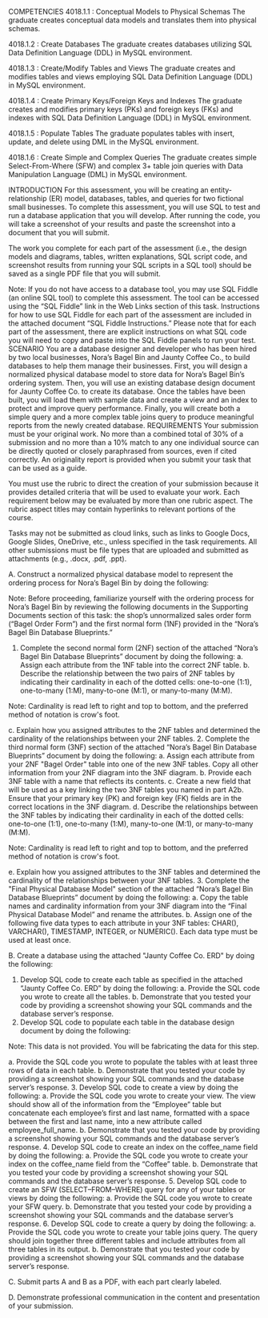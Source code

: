 COMPETENCIES
4018.1.1 : Conceptual Models to Physical Schemas
The graduate creates conceptual data models and translates them into physical schemas.

4018.1.2 : Create Databases
The graduate creates databases utilizing SQL Data Definition Language (DDL) in MySQL environment.

4018.1.3 : Create/Modify Tables and Views
The graduate creates and modifies tables and views employing SQL Data Definition Language (DDL) in MySQL environment.

4018.1.4 : Create Primary Keys/Foreign Keys and Indexes
The graduate creates and modifies primary keys (PKs) and foreign keys (FKs) and indexes with SQL Data Definition Language (DDL) in MySQL environment.

4018.1.5 : Populate Tables
The graduate populates tables with insert, update, and delete using DML in the MySQL environment.

4018.1.6 : Create Simple and Complex Queries
The graduate creates simple Select-From-Where (SFW) and complex 3+ table join queries with Data Manipulation Language (DML) in MySQL environment.

INTRODUCTION
For this assessment, you will be creating an entity-relationship (ER) model, databases, tables, and queries for two fictional small businesses. To complete this assessment, you will use SQL to test and run a database application that you will develop. After running the code, you will take a screenshot of your results and paste the screenshot into a document that you will submit.

The work you complete for each part of the assessment (i.e., the design models and diagrams, tables, written explanations, SQL script code, and screenshot results from running your SQL scripts in a SQL tool) should be saved as a single PDF file that you will submit.

Note: If you do not have access to a database tool, you may use SQL Fiddle (an online SQL tool) to complete this assessment. The tool can be accessed using the “SQL Fiddle” link in the Web Links section of this task. Instructions for how to use SQL Fiddle for each part of the assessment are included in the attached document “SQL Fiddle Instructions.” Please note that for each part of the assessment, there are explicit instructions on what SQL code you will need to copy and paste into the SQL Fiddle panels to run your test.
SCENARIO
You are a database designer and developer who has been hired by two local businesses, Nora’s Bagel Bin and Jaunty Coffee Co., to build databases to help them manage their businesses. First, you will design a normalized physical database model to store data for Nora’s Bagel Bin’s ordering system. Then, you will use an existing database design document for Jaunty Coffee Co. to create its database. Once the tables have been built, you will load them with sample data and create a view and an index to protect and improve query performance. Finally, you will create both a simple query and a more complex table joins query to produce meaningful reports from the newly created database.
REQUIREMENTS
Your submission must be your original work. No more than a combined total of 30% of a submission and no more than a 10% match to any one individual source can be directly quoted or closely paraphrased from sources, even if cited correctly. An originality report is provided when you submit your task that can be used as a guide.
 
You must use the rubric to direct the creation of your submission because it provides detailed criteria that will be used to evaluate your work. Each requirement below may be evaluated by more than one rubric aspect. The rubric aspect titles may contain hyperlinks to relevant portions of the course.
 
Tasks may not be submitted as cloud links, such as links to Google Docs, Google Slides, OneDrive, etc., unless specified in the task requirements. All other submissions must be file types that are uploaded and submitted as attachments (e.g., .docx, .pdf, .ppt).
 
A.  Construct a normalized physical database model to represent the ordering process for Nora’s Bagel Bin by doing the following:
 
Note: Before proceeding, familiarize yourself with the ordering process for Nora’s Bagel Bin by reviewing the following documents in the Supporting Documents section of this task: the shop’s unnormalized sales order form (“Bagel Order Form”) and the first normal form (1NF) provided in the “Nora’s Bagel Bin Database Blueprints.” 
 
1.  Complete the second normal form (2NF) section of the attached “Nora’s Bagel Bin Database Blueprints” document by doing the following:
a.  Assign each attribute from the 1NF table into the correct 2NF table.
b.  Describe the relationship between the two pairs of 2NF tables by indicating their cardinality in each of the dotted cells: one-to-one (1:1), one-to-many (1:M), many-to-one (M:1), or many-to-many (M:M).

Note: Cardinality is read left to right and top to bottom, and the preferred method of notation is crow's foot.

c.  Explain how you assigned attributes to the 2NF tables and determined the cardinality of the relationships between your 2NF tables.
2.  Complete the third normal form (3NF) section of the attached “Nora’s Bagel Bin Database Blueprints” document by doing the following:
a.  Assign each attribute from your 2NF "Bagel Order" table into one of the new 3NF tables. Copy all other information from your 2NF diagram into the 3NF diagram.
b.  Provide each 3NF table with a name that reflects its contents.
c.  Create a new field that will be used as a key linking the two 3NF tables you named in part A2b. Ensure that your primary key (PK) and foreign key (FK) fields are in the correct locations in the 3NF diagram.
d.  Describe the relationships between the 3NF tables by indicating their cardinality in each of the dotted cells: one-to-one (1:1), one-to-many (1:M), many-to-one (M:1), or many-to-many (M:M).

Note: Cardinality is read left to right and top to bottom, and the preferred method of notation is crow's foot.

e.  Explain how you assigned attributes to the 3NF tables and determined the cardinality of the relationships between your 3NF tables.
3.  Complete the "Final Physical Database Model" section of the attached “Nora’s Bagel Bin Database Blueprints” document by doing the following:
a.  Copy the table names and cardinality information from your 3NF diagram into the “Final Physical Database Model” and rename the attributes.
b.  Assign one of the following five data types to each attribute in your 3NF tables: CHAR(), VARCHAR(), TIMESTAMP, INTEGER, or NUMERIC(). Each data type must be used at least once.
 
B.  Create a database using the attached "Jaunty Coffee Co. ERD" by doing the following:
1.  Develop SQL code to create each table as specified in the attached “Jaunty Coffee Co. ERD” by doing the following:
a.  Provide the SQL code you wrote to create all the tables.
b.  Demonstrate that you tested your code by providing a screenshot showing your SQL commands and the database server’s response.
2.  Develop SQL code to populate each table in the database design document by doing the following:
 
Note: This data is not provided. You will be fabricating the data for this step.
 
a.  Provide the SQL code you wrote to populate the tables with at least three rows of data in each table.
b.  Demonstrate that you tested your code by providing a screenshot showing your SQL commands and the database server’s response.
3.  Develop SQL code to create a view by doing the following: 
a.  Provide the SQL code you wrote to create your view. The view should show all of the information from the “Employee” table but concatenate each employee’s first and last name, formatted with a space between the first and last name, into a new attribute called employee_full_name.
b.  Demonstrate that you tested your code by providing a screenshot showing your SQL commands and the database server’s response.
4.  Develop SQL code to create an index on the coffee_name field by doing the following:
a.  Provide the SQL code you wrote to create your index on the coffee_name field from the “Coffee” table.
b.  Demonstrate that you tested your code by providing a screenshot showing your SQL commands and the database server’s response.
5.  Develop SQL code to create an SFW (SELECT–FROM–WHERE) query for any of your tables or views by doing the following: 
a.  Provide the SQL code you wrote to create your SFW query.
b.  Demonstrate that you tested your code by providing a screenshot showing your SQL commands and the database server’s response.
6.  Develop SQL code to create a query by doing the following:
a.  Provide the SQL code you wrote to create your table joins query. The query should join together three different tables and include attributes from all three tables in its output.
b.  Demonstrate that you tested your code by providing a screenshot showing your SQL commands and the database server’s response.
 
C.  Submit parts A and B as a PDF, with each part clearly labeled.
 
D.  Demonstrate professional communication in the content and presentation of your submission.
